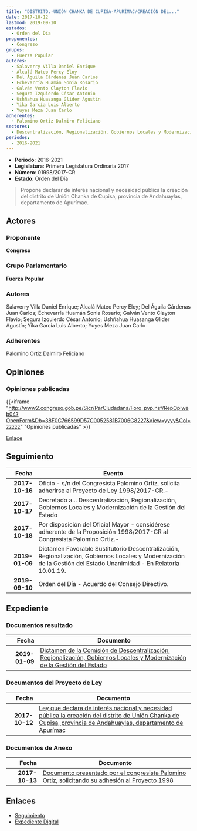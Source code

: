 ```yaml
---
title: "DISTRITO.-UNIÓN CHANKA DE CUPISA-APURÍMAC/CREACIÓN DEL..."
date: 2017-10-12
lastmod: 2019-09-10
estados: 
  - Orden del Día
proponentes: 
  - Congreso
grupos: 
  - Fuerza Popular
autores: 
  - Salaverry Villa Daniel Enrique
  - Alcalá Mateo Percy Eloy
  - Del Águila Cárdenas Juan Carlos
  - Echevarría Huamán Sonia Rosario
  - Galván Vento Clayton Flavio
  - Segura Izquierdo César Antonio
  - Ushñahua Huasanga Glider Agustín
  - Yika García Luis Alberto
  - Yuyes Meza Juan Carlo
adherentes: 
  - Palomino Ortiz Dalmiro Feliciano
sectores: 
  - Descentralización, Regionalización, Gobiernos Locales y Modernización de la Gestión del Estado
periodos: 
  - 2016-2021
---
```


- **Periodo**: 2016-2021
- **Legislatura**: Primera Legislatura Ordinaria 2017
- **Número**: 01998/2017-CR
- **Estado**: Orden del Día

> Propone declarar de interés nacional y necesidad pública la creación del distrito de Unión Chanka de Cupisa, provincia de Andahuaylas, departamento de Apurímac.


## Actores

### Proponente

**Congreso**

### Grupo Parlamentario

**Fuerza Popular**

### Autores

Salaverry Villa Daniel Enrique; Alcalá Mateo Percy Eloy; Del Águila Cárdenas Juan Carlos; Echevarría Huamán Sonia Rosario; Galván Vento Clayton Flavio; Segura Izquierdo César Antonio; Ushñahua Huasanga Glider Agustín; Yika García Luis Alberto; Yuyes Meza Juan Carlo

### Adherentes

Palomino Ortiz Dalmiro Feliciano


## Opiniones

### Opiniones publicadas

{{<iframe "http://www2.congreso.gob.pe/Sicr/ParCiudadana/Foro_pvp.nsf/RepOpiweb04?OpenForm&Db=38F0C766599D57C0052581B7006C8227&View=yyyy&Col=zzzzz" "Opiniones publicadas" >}}

[Enlace](http://www2.congreso.gob.pe/Sicr/ParCiudadana/Foro_pvp.nsf/RepOpiweb04?OpenForm&Db=38F0C766599D57C0052581B7006C8227&View=yyyy&Col=zzzzz)

## Seguimiento

| Fecha | Evento |
|------:|--------|
| **2017-10-16** | Oficio - s/n del Congresista Palomino Ortiz, solicita adherirse al Proyecto de Ley 1998/2017-CR.-|
| **2017-10-17** | Decretado a... Descentralización, Regionalización, Gobiernos Locales y Modernización de la Gestión del Estado|
| **2017-10-18** | Por disposición del Oficial Mayor - considérese adherente de la Proposición 1998/2017-CR al Congresista Palomino Ortiz.-|
| **2019-01-09** | Dictamen Favorable Sustitutorio Descentralización, Regionalización, Gobiernos Locales y Modernización de la Gestión del Estado Unanimidad - En Relatoría 10.01.19.|
| **2019-09-10** | Orden del Día - Acuerdo del Consejo Directivo.|


## Expediente


### Documentos resultado

| Fecha | Documento |
|------:|--------|
| **2019-01-09** | [Dictamen de la Comisión de Descentralización, Regionalización, Gobiernos Locales y Modernización de la Gestión del Estado](http://www.leyes.congreso.gob.pe/Documentos/2016_2021/Dictamenes/Proyectos_de_Ley/01998DC08MAY20190109.pdf) |

### Documentos del Proyecto de Ley

| Fecha | Documento |
|------:|--------|
| **2017-10-12** | [Ley que declara de interés nacional y necesidad pública la creación del distrito de Unión Chanka de Cupisa, provincia de Andahuaylas, departamento de Apurímac](http://www.leyes.congreso.gob.pe/Documentos/2016_2021/Proyectos_de_Ley_y_de_Resoluciones_Legislativas/PL0199820171012.PDF) |

### Documentos de Anexo

| Fecha | Documento |
|------:|--------|
| **2017-10-13** | [Documento presentado por el congresista Palomino Ortiz, solicitando su adhesión al Proyecto 1998](http://www.leyes.congreso.gob.pe/Documentos/2016_2021/Oficios/Congresistas/DELMIRO-PALOMINO-ORTIZ-1998.pdf) |

## Enlaces 

- [Seguimiento](http://www2.congreso.gob.pe/Sicr/TraDocEstProc/CLProLey2016.nsf/f7fff46988ca05b1052578e100829cc7/ac821e5e36a508d5052581b70081678a?OpenDocument)
- [Expediente Digital](http://www2.congreso.gob.pe/Sicr/TraDocEstProc/CLProLey2016.nsf/f7fff46988ca05b1052578e100829cc7/ac821e5e36a508d5052581b70081678a?OpenDocument&Click=05257FB7005EB655.eb71d0cf91d8294e05256cdf006b5706/$Body/0.1C6C)
